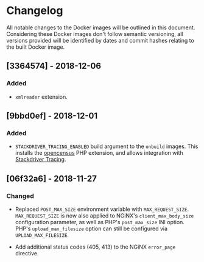 # Changelog

All notable changes to the Docker images will be outlined in this document. Considering these Docker images don't
follow semantic versioning, all versions provided will be identified by dates and commit hashes relating to the built
Docker image.

## [3364574] - 2018-12-06
### Added
- `xmlreader` extension.

## [9bbd0ef] - 2018-12-01
### Added
- `STACKDRIVER_TRACING_ENABLED` build argument to the `onbuild` images. This installs the [opencensus](https://opencensus.io)
  PHP extension, and allows integration with [Stackdriver Tracing](https://cloud.google.com/trace/docs/setup/php).

## [06f32a6] - 2018-11-27
### Changed
- Replaced `POST_MAX_SIZE` environment variable with `MAX_REQUEST_SIZE`. `MAX_REQUEST_SIZE` is now also applied to
  NGiNX's `client_max_body_size` configuration parameter, as well as PHP's `post_max_size` INI option.
  PHP's `upload_max_filesize` option can still be configured via `UPLOAD_MAX_FILESIZE`.
  
- Add additional status codes (405, 413) to the NGiNX `error_page` directive.
